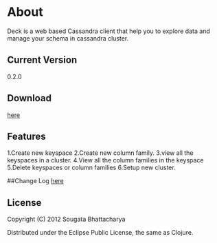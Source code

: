 # About

Deck is a web based Cassandra client that help you to explore data and manage your schema in cassandra cluster.

## Current Version
0.2.0

## Download
[here](https://github.com/sougatabh/deck/downloads)



## Features

1.Create new keyspace
2.Create new column family.
3.view all the keyspaces in a cluster.
4.View all the column families in the keyspace
5.Delete keyspaces or column families
6.Setup new cluster.

##Change Log
[here](https://github.com/sougatabh/deck/blob/master/CHANGES.md)

## License

Copyright (C) 2012 Sougata Bhattacharya

Distributed under the Eclipse Public License, the same as Clojure.
